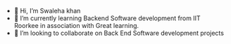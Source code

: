 - 👋 Hi, I’m Swaleha khan
- 🌱 I’m currently learning Backend Software development from IIT Roorkee in association with Great learning.
- 💞️ I’m looking to collaborate on Back End Software development projects


<!---
Swalehakhan786/Swalehakhan786 is a ✨ special ✨ repository because its `README.md` (this file) appears on your GitHub profile.
You can click the Preview link to take a look at your changes.
--->
